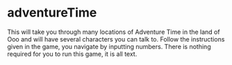 # adventureTime
This will take you through many locations of Adventure Time in the land of Ooo and will have several characters you can talk to.
Follow the instructions given in the game, you navigate by inputting numbers.
There is nothing required for you to run this game, it is all text.
